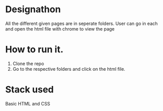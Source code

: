 # Designathon
All the different given pages are in seperate folders. User can go in each and open the html file with chrome to view the page

# How to run it.

1. Clone the repo
2. Go to the respective folders and click on the html file.

# Stack used
Basic HTML and CSS
